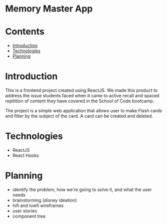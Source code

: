 # Memory Master App

# Contents

- [Introduction](#introduction)
- [Technologies](#technologies)
- [Planning](#planning)

# Introduction

This is a frontend project created using ReactJS. We made this product to address the issue students faced when it came to active recall and spaced repitition of content they have covered in the School of Code bootcamp.

The project is a simple web application that allows user to make Flash cards and filter by the subject of the card. A card can be created and deleted.

# Technologies

- ReactJS
- React Hooks

# Planning

- identify the problem, how we're going to solve it, and what the user needs
- brainstorming (disney ideation)
- hifi and lowfi wireframes
- user stories
- component tree
